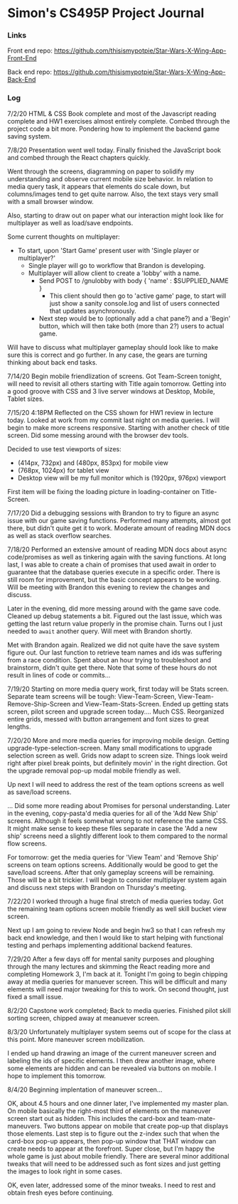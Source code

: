 # Simon's CS495P Project Journal

### Links
Front end repo: https://github.com/thisismypotpie/Star-Wars-X-Wing-App-Front-End

Back end repo: https://github.com/thisismypotpie/Star-Wars-X-Wing-App-Back-End

### Log

7/2/20
HTML & CSS Book complete and most of the Javascript reading complete and HW1 exercises almost entirely complete. Combed through the project code a bit more. Pondering how to implement the backend game saving system.

7/8/20
Presentation went well today. Finally finished the JavaScript book and combed through the React chapters quickly.

Went through the screens, diagramming on paper to solidify my understanding and observe current mobile size behavior. In relation to media query task, it appears that elements do scale down, but columns/images tend to get quite narrow. Also, the text stays very small with a small browser window.

Also, starting to draw out on paper what our interaction might look like for multiplayer as well as load/save endpoints.

Some current thoughts on multiplayer:

- To start, upon 'Start Game' present user with 'Single player or multiplayer?'
    - Single player will go to workflow that Brandon is developing.
    - Multiplayer will allow client to create a 'lobby' with a name.
        - Send POST to /gnulobby with body { 'name' : $SUPPLIED_NAME }
          - This client should then go to 'active game' page, to start will just show a sanity console.log and list of users connected that updates asynchronously.
        - Next step would be to (optionally add a chat pane?) and a 'Begin' button, which will then take both (more than 2?) users to actual game.

Will have to discuss what multiplayer gameplay should look like to make sure this is correct and go further. In any case, the gears are turning thinking about back end tasks.


7/14/20
Begin mobile friendlization of screens. Got Team-Screen tonight, will need to revisit all others starting with Title again tomorrow. Getting into a good groove with CSS and 3 live server windows at Desktop, Mobile, Tablet sizes.

7/15/20 4:18PM
Reflected on the CSS shown for HW1 review in lecture today. Looked at work from my commit last night on media queries. I will begin to make more screens responsive. Starting with another check of title screen. Did some messing around with the browser dev tools. 

Decided to use test viewports of sizes:
* (414px, 732px) and (480px, 853px) for mobile view
* (768px, 1024px) for tablet view
* Desktop view will be my full monitor which is (1920px, 976px) viewport

First item will be fixing the loading picture in loading-container on Title-Screen.

7/17/20
Did a debugging sessions with Brandon to try to figure an async issue with our game saving functions. Performed many attempts, almost got there, but didn't quite get it to work. Moderate amount of reading MDN docs as well as stack overflow searches.

7/18/20
Performed an extensive amount of reading MDN docs about async code/promises as well as tinkering again with the saving functions. At long last, I was able to create a chain of promises that used await in order to guarantee that the database queries execute in a specific order. There is still room for improvement, but the basic concept appears to be working. Will be meeting with Brandon this evening to review the changes and discuss.

Later in the evening, did more messing around with the game save code. Cleaned up debug statements a bit. Figured out the last issue, which was getting the last return value properly in the promise chain. Turns out I just needed to `await` another query. Will meet with Brandon shortly.

Met with Brandon again. Realized we did not quite have the save system figure out. Our last function to retrieve team names and ids was suffering from a race condition. Spent about an hour trying to troubleshoot and brainstorm, didn't quite get there. Note that some of these hours do not result in lines of code or commits...

7/19/20
Starting on more media query work, first today will be Stats screen. Separate team screens will be tough: View-Team-Screen, View-Team-Remove-Ship-Screen and View-Team-Stats-Screen. Ended up getting stats screen, pilot screen and upgrade screen today.... Much CSS. Reorganized entire grids, messed with button arrangement and font sizes to great lengths.

7/20/20
More and more media queries for improving mobile design. Getting upgrade-type-selection-screen. Many small modifications to upgrade selection screen as well. Grids now adapt to screen size. Things look weird right after pixel break points, but definitely movin' in the right direction. Got the upgrade removal pop-up modal mobile friendly as well.

Up next I will need to address the rest of the team options screens as well as save/load screens.

... Did some more reading about Promises for personal understanding. Later in the evening, copy-pasta'd media queries for all of the 'Add New Ship' screens. Although it feels somewhat wrong to not reference the same CSS. It might make sense to keep these files separate in case the 'Add a new ship' screens need a slightly different look to them compared to the normal flow screens.

For tomorrow: get the media queries for 'View Team' and 'Remove Ship' screens on team options screens. Additionally would be good to get the save/load screens. After that only gameplay screens will be remaining. Those will be a bit trickier. I will begin to consider multiplayer system again and discuss next steps with Brandon on Thursday's meeting.

7/22/20
I worked through a huge final stretch of media queries today. Got the remaining team options screen mobile friendly as well skill bucket view screen.

Next up I am going to review Node and begin hw3 so that I can refresh my back end knowledge, and then I would like to start helping with functional testing and perhaps implementing additional backend features.

7/29/20
After a few days off for mental sanity purposes and ploughing through the many lectures and skimming the React reading more and completing Homework 3, I'm back at it. Tonight I'm going to begin chipping away at media queries for manuever screen. This will be difficult and many elements will need major tweaking for this to work. On second thought, just fixed a small issue.

8/2/20
Capstone work completed; Back to media queries. Finished pilot skill sorting screen, chipped away at meanuever screen.

8/3/20
Unfortunately multiplayer system seems out of scope for the class at this point. More maneuver screen mobilization.

I ended up hand drawing an image of the current maneuver screen and labeling the ids of specific elements. I then drew another image, where some elements are hidden and can be revealed via buttons on mobile. I hope to implement this tomorrow.

8/4/20
Beginning implentation of maneuver screen...

 OK, about 4.5 hours and one dinner later, I've implemented my master plan. On mobile basically the right-most third of elements on the maneuver screen start out as hidden. This includes the card-box and team-mate-maneuvers. Two buttons appear on mobile that create pop-up that displays those elements. Last step is to figure out the z-index such that when the card-box pop-up appears, then pop-up window that THAT window can create needs to appear at the forefront. Super close, but I'm happy the whole game is just about mobile friendly. There are several minor additional tweaks that will need to be addressed such as font sizes and just getting the images to look right in some cases.

 OK, even later, addressed some of the minor tweaks. I need to rest and obtain fresh eyes before continuing.

 